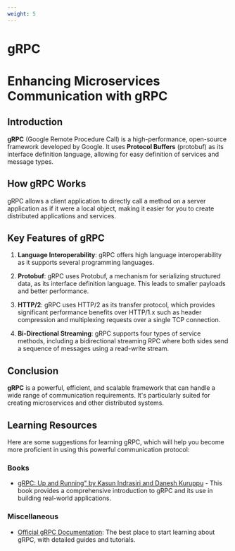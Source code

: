 ```yaml
---
weight: 5
---
```

# gRPC

# Enhancing Microservices Communication with gRPC

## Introduction

**gRPC** (Google Remote Procedure Call) is a high-performance, open-source framework developed by Google. It uses **Protocol Buffers** (protobuf) as its interface definition language, allowing for easy definition of services and message types.

## How gRPC Works

gRPC allows a client application to directly call a method on a server application as if it were a local object, making it easier for you to create distributed applications and services.

## Key Features of gRPC

1. **Language Interoperability**: gRPC offers high language interoperability as it supports several programming languages.

2. **Protobuf**: gRPC uses Protobuf, a mechanism for serializing structured data, as its interface definition language. This leads to smaller payloads and better performance.

3. **HTTP/2**: gRPC uses HTTP/2 as its transfer protocol, which provides significant performance benefits over HTTP/1.x such as header compression and multiplexing requests over a single TCP connection.

4. **Bi-Directional Streaming**: gRPC supports four types of service methods, including a bidirectional streaming RPC where both sides send a sequence of messages using a read-write stream.

## Conclusion

**gRPC** is a powerful, efficient, and scalable framework that can handle a wide range of communication requirements. It's particularly suited for creating microservices and other distributed systems.

## Learning Resources

Here are some suggestions for learning gRPC, which will help you become more proficient in using this powerful communication protocol:

### Books

- [gRPC: Up and Running" by Kasun Indrasiri and Danesh Kuruppu](https://amazon.com/gRPC-Running-Building-Applications-Kubernetes/dp/1492058335) - This book provides a comprehensive introduction to gRPC and its use in building real-world applications.


### Miscellaneous

- [Official gRPC Documentation](https://grpc.io/): The best place to start learning about gRPC, with detailed guides and tutorials.

